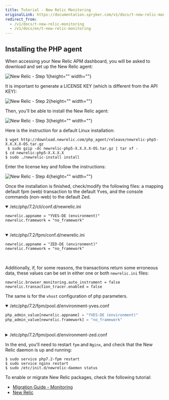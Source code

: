 ```yaml
---
title: Tutorial - New Relic Monitoring
originalLink: https://documentation.spryker.com/v1/docs/t-new-relic-monitoring
redirect_from:
  - /v1/docs/t-new-relic-monitoring
  - /v1/docs/en/t-new-relic-monitoring
---
```


## Installing the PHP agent
When accessing your New Relic APM dashboard, you will be asked to download and set up the New Relic agent:

![New Relic - Step 1](https://spryker.s3.eu-central-1.amazonaws.com/docs/Tutorials/Advanced/Tutorial+New+Relic+Monitoring/newrelic-step1.png){height="" width=""}

It is important to generate a LICENSE KEY (which is different from the API KEY):

![New Relic - Step 2](https://spryker.s3.eu-central-1.amazonaws.com/docs/Tutorials/Advanced/Tutorial+New+Relic+Monitoring/newrelic-step2.png){height="" width=""}

Then, you'll be able to install the New Relic agent:

![New Relic - Step 3](https://spryker.s3.eu-central-1.amazonaws.com/docs/Tutorials/Advanced/Tutorial+New+Relic+Monitoring/newrelic-step3.png){height="" width=""}

Here is the instruction for a default Linux installation:

```
$ wget http://download.newrelic.com/php_agent/release/newrelic-php5-X.X.X.X-OS.tar.gz
 $ sudo gzip -dc newrelic-php5-X.X.X.X-OS.tar.gz | tar xf -
$ cd newrelic-php5-X.X.X.X
$ sudo ./newrelic-install install
```
Enter the license key  and follow the instructions:

![New Relic - Step 4](https://spryker.s3.eu-central-1.amazonaws.com/docs/Tutorials/Advanced/Tutorial+New+Relic+Monitoring/newrelic-step4.png){height="" width=""}

Once the installation is finished,  check/modify the following files: a mapping default fpm (web) transaction to the default Yves, and the console commands (non-web) to the default Zed.

<details open>
<summary>/etc/php/7.2/cli/conf.d/newrelic.ini</summary>
    
```
newrelic.appname = "YVES-DE (environment)"
newrelic.framework = "no_framework"
```
    
</br>
</details>

<details open>
<summary>/etc/php/7.2/fpm/conf.d/newrelic.ini</summary>
    
```
newrelic.appname = "ZED-DE (environment)"
newrelic.framework = "no_framework"
```
 
</br>
</details>

Additionally, if, for some reasons, the transactions return some erroneous data, these values can be set in either one or both `newrelic.ini` files:

```
newrelic.browser_monitoring.auto_instrument = false
newrelic.transaction_tracer.enabled = false
```

The same is for the `vhost` configuration of php parameters.

<details open>
<summary>/etc/php/7.2/fpm/pool.d/environment-yves.conf</summary>
    
```php
php_admin_value[newrelic.appname] = "YVES-DE (environment)"
php_admin_value[newrelic.framework] = "no_framework"
```
    
</br>
</details>

<details>
<summary>/etc/php/7.2/fpm/pool.d/environment-zed.conf</summary>
    
```php
php_admin_value[newrelic.appname] = "ZED-DE (environment)"
php_admin_value[newrelic.framework] = "no_framework"
```
    
</br>
</details>

In the end, you'll need to restart `fpm` and `Nginx`, and check that the New Relic daemon is up and running:

```
$ sudo service php7.2-fpm restart
$ sudo service nginx restart
$ sudo /etc/init.d/newrelic-daemon status
```

To enable or migrate New Relic packages, check the following tutorial:

* [Migration Guide - Monitoring](/docs/scos/dev/migration-and-integration/201811.0/module-migration-guides/migration-guide-monitoring.html)
* [New Relic](/docs/scos/dev/technology-partners/201811.0/operational-tools-monitoring-legal-etc/new-relic.html)

<!-- Last review date: Jun 20, 2019 -by Fabrizio Ciacchi, Yuliia Boiko-->
